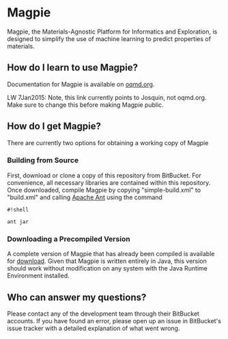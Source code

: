 # Magpie #

Magpie, the Materials-Agnostic Platform for Informatics and Exploration, is designed to simplify the use of machine learning to predict properties of materials. 

## How do I learn to use Magpie? ##

Documentation for Magpie is available on [oqmd.org](http://josquin.northwestern.edu/data-mining/magpie/nightly/doc/).

LW 7Jan2015: Note, this link currently points to Josquin, not oqmd.org. Make sure to change this before making Magpie public. 

## How do I get Magpie? ##

There are currently two options for obtaining a working copy of Magpie

### Building from Source ###

First, download or clone a copy of this repository from BitBucket. For convenience, all necessary libraries are contained within this repository. Once downloaded, compile Magpie by copying "simple-build.xml" to "build.xml" and calling [Apache Ant](http://ant.apache.org/) using the command
```
#!shell

ant jar
```

### Downloading a Precompiled Version ###

A complete version of Magpie that has already been compiled is available for [download](http://josquin.northwestern.edu/data-mining/magpie/nightly/Magpie.zip). Given that Magpie is written entirely in Java, this version should work without modification on any system with the Java Runtime Environment installed.

## Who can answer my questions? ##

Please contact any of the development team through their BitBucket accounts. If you have found an error, please open up an issue in BitBucket's issue tracker with a detailed explanation of what went wrong.